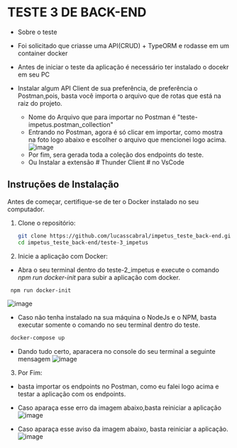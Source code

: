 # TESTE 3 DE BACK-END

- Sobre o teste
- Foi solicitado que criasse uma API(CRUD) + TypeORM e rodasse em um container docker

- Antes de iniciar o teste da aplicação é necessário ter instalado o docekr em seu PC
- Instalar algum API Client de sua preferência, de preferência o Postman,pois, basta você importa o arquivo que de rotas que está na raiz do
  projeto.

  - Nome do Arquivo que para importar no Postman é "teste-impetus.postman_collection"
  - Entrando no Postman, agora é só clicar em importar, como mostra na foto logo abaixo e escolher o arquivo que mencionei logo acima. 
![image](https://github.com/lucasscabral/impetus_teste_back-end/assets/80989256/6b036dfc-43a1-4d46-91b1-eb3f0a1eee8d)
  - Por fim, sera gerada toda a coleção dos endpoints do teste.
  - Ou Instalar a extensão # Thunder Client # no VsCode

## Instruções de Instalação

Antes de começar, certifique-se de ter o Docker instalado no seu computador.

1. Clone o repositório:

   ```bash
   git clone https://github.com/lucasscabral/impetus_teste_back-end.git
   cd impetus_teste_back-end/teste-3_impetus
2. Inicie a aplicação com Docker:

  - Abra o seu terminal dentro do teste-2_impetus e execute o comando _npm run docker-init_ para subir a aplicação com docker.
   ```bash
    npm run docker-init
   ```
  ![image](https://github.com/lucasscabral/impetus_teste_back-end/assets/80989256/c9a561c9-6340-4aea-a62a-12798f73b6a5)
  - Caso não tenha instalado na sua máquina o NodeJs e o NPM, basta executar somente o comando no seu terminal dentro do teste.
   ```bash
    docker-compose up
   ```
  - Dando tudo certo, aparacera no console do seu terminal a seguinte mensagem
    ![image](https://github.com/lucasscabral/impetus_teste_back-end/assets/80989256/e6bdbdbe-bd5a-4e1e-aa05-7f0c3bc32e0b)

3. Por Fim:

  - basta importar os endpoints no Postman, como eu falei logo acima e testar a aplicação com os endpoints.

- Caso aparaça esse erro da imagem abaixo,basta reiniciar a aplicação
  ![image](https://github.com/lucasscabral/impetus_teste_back-end/assets/80989256/aa4a32bb-4220-4a97-bee2-5f011656bf0c)
- Caso aparaça esse aviso da imagem abaixo, basta reiniciar a aplicação.
  ![image](https://github.com/lucasscabral/impetus_teste_back-end/assets/80989256/16cd1861-8cfe-4d7d-8c92-2269b8e4133a)


